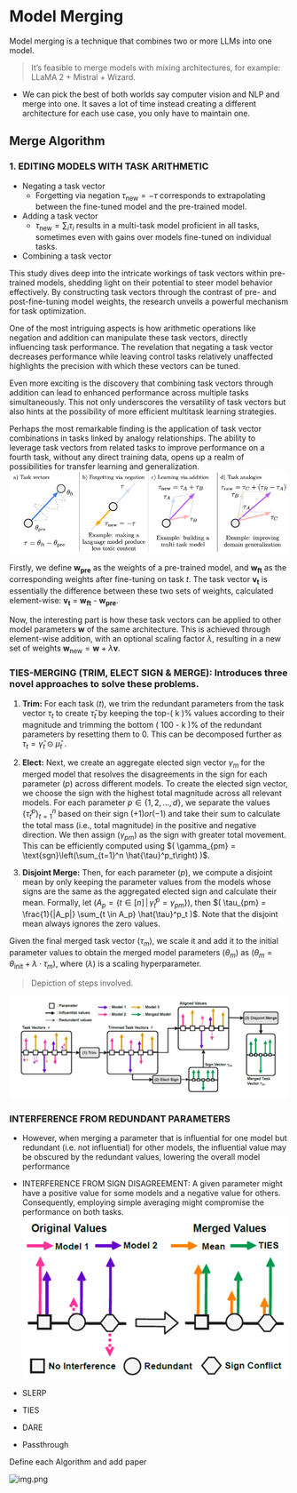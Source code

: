# Model Merging 
Model merging is a technique that combines two or more LLMs into one model.

>It’s feasible to merge models with mixing architectures, for example: LLaMA 2 + Mistral + Wizard.

- We can pick the best of both worlds say computer vision and NLP and merge into one. It saves a lot of time instead creating a different architecture for each use case, you only have
to maintain one.
## Merge Algorithm
### 1. EDITING MODELS WITH TASK ARITHMETIC 
- Negating a task vector
  - Forgetting via negation  $\tau_{\text{new}} = -\tau$ corresponds to extrapolating
between the fine-tuned model and the pre-trained model.
- Adding a task vector
  - $\tau_{\text{new}} = \sum_{i} \tau_i$ results in a multi-task model proficient in all tasks, sometimes even
with gains over models fine-tuned on individual tasks.
- Combining a task vector

This study dives deep into the intricate workings of task vectors within pre-trained models, shedding light on their potential to steer model behavior effectively. By constructing task vectors through the contrast of pre- and post-fine-tuning model weights, the research unveils a powerful mechanism for task optimization.

One of the most intriguing aspects is how arithmetic operations like negation and addition can manipulate these task vectors, directly influencing task performance. The revelation that negating a task vector decreases performance while leaving control tasks relatively unaffected highlights the precision with which these vectors can be tuned.

Even more exciting is the discovery that combining task vectors through addition can lead to enhanced performance across multiple tasks simultaneously. This not only underscores the versatility of task vectors but also hints at the possibility of more efficient multitask learning strategies.

Perhaps the most remarkable finding is the application of task vector combinations in tasks linked by analogy relationships. The ability to leverage task vectors from related tasks to improve performance on a fourth task, without any direct training data, opens up a realm of possibilities for transfer learning and generalization.
![](taskarth.PNG)

Firstly, we define **w<sub>pre</sub>** as the weights of a pre-trained model, and **w<sub>ft</sub>** as the corresponding weights after fine-tuning on task *t*. The task vector **v<sub>t</sub>** is essentially the difference between these two sets of weights, calculated element-wise: **v<sub>t</sub>** = **w<sub>ft</sub>** - **w<sub>pre</sub>**.



Now, the interesting part is how these task vectors can be applied to other model parameters $\mathbf{w}$ of the same architecture. This is achieved through element-wise addition, with an optional scaling factor $\lambda$, resulting in a new set of weights $\mathbf{w}_{\text{new}} = \mathbf{w} + \lambda \mathbf{v}$.

### **TIES-MERGING (TRIM, ELECT SIGN & MERGE):** Introduces three novel approaches to solve these problems.

1. **Trim:** For each task $( t )$, we trim the redundant parameters from the task vector $\tau_t$ to create $\hat{\tau}_t$
 by keeping the top-\( k \)% values according to their magnitude and trimming the bottom \( 100 - k \)% of the redundant parameters by resetting them to 0. This can be decomposed further as $\tau_t = \hat{\gamma}_t \odot \hat{\mu}_t$
 .

2. **Elect:** Next, we create an aggregate elected sign vector $\gamma_m$ for the merged model that resolves the disagreements in the sign for each parameter $( p )$ across different models. To create the elected sign vector, we choose the sign with the highest total magnitude across all relevant models. For each parameter $p \in \{1, 2, \ldots, d\}$, we separate the values
   $\{\hat{\tau}^p_t \}_{t=1}^n$ based on their sign $(+1) or (-1)$ and take their sum to calculate the total mass (i.e., total magnitude) in the positive and negative direction. We then assign $( \gamma_{pm} )$ as the sign with greater total movement. This can be efficiently computed using $( \gamma_{pm} = \text{sgn}\left(\sum_{t=1}^n \hat{\tau}^p_t\right) )$.


4. **Disjoint Merge:** Then, for each parameter $( p )$, we compute a disjoint mean by only keeping the parameter values from the models whose signs are the same as the aggregated elected sign and calculate their mean. Formally, let $( A_p = \{t \in [n] \,|\, \hat{\gamma}^p_t = \gamma_{pm}\} )$, then $( \tau_{pm} = \frac{1}{|A_p|} \sum_{t \in A_p} \hat{\tau}^p_t )$. Note that the disjoint mean always ignores the zero values.

Given the final merged task vector $( \tau_m )$, we scale it and add it to the initial parameter values to obtain the merged model parameters $( \theta_m )$ as $( \theta_m = \theta_{\text{init}} + \lambda \cdot \tau_m )$, where $( \lambda )$ is a scaling hyperparameter.

>Depiction of steps involved.

![](TIES.PNG)
### INTERFERENCE FROM REDUNDANT PARAMETERS
- However, when merging
a parameter that is influential for one model but redundant
(i.e. not influential) for other models, the
influential value may be obscured by the redundant
values, lowering the overall model performance
- INTERFERENCE FROM SIGN DISAGREEMENT: A given parameter might have a positive
value for some models and a negative value for others. Consequently, employing simple averaging
might compromise the performance on both tasks.
![](conflict.PNG)

- SLERP
- TIES
- DARE
- Passthrough

Define each Algorithm and add paper

![img.png](https://arxiv.org/html/2403.13257v1/extracted/5482855/figures/model_merging_classification.png)
